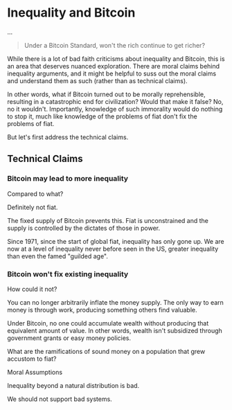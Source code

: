 # Inequality and Bitcoin

...

> Under a Bitcoin Standard, won't the rich continue to get richer?

While there is a lot of bad faith criticisms
 about inequality and Bitcoin,
 this is an area that deserves
 nuanced exploration.
There are 
 moral claims behind inequality
 arguments, and it might be helpful
 to suss out the moral claims
 and understand them as such
 (rather than as technical claims).

In other words, what if Bitcoin
 turned out to be morally reprehensible,
 resulting in a catastrophic end for civilization?
Would that make it false?
No, no it wouldn't.
Importantly, knowledge of such immorality 
 would do nothing to stop it, much like
 knowledge of the problems of fiat don't fix
 the problems of fiat.

But let's first address the technical claims.


## Technical Claims


### Bitcoin may lead to more inequality

Compared to what?

Definitely not fiat.

The fixed supply of Bitcoin prevents this.
Fiat is unconstrained and the supply is
 controlled by the dictates of those in power.

Since 1971, since the start of global fiat,
 inequality has only gone up.
We are now at a level of inequality
 never before seen in the US,
 greater inequality than
 even the famed "guilded age".


### Bitcoin won't fix existing inequality

How could it not?

You can no longer arbitrarily inflate
 the money supply. The only way to earn
 money is through work, producing
 something others find valuable.

Under Bitcoin, no one could accumulate
 wealth without producing that equivalent
 amount of value.
In other words, wealth isn't
 subsidized through government grants
 or easy money policies.


What are the ramifications
 of sound money on a population that
 grew accustom to fiat?









Moral Assumptions

Inequality beyond a natural distribution is bad.

We should not support bad systems.




